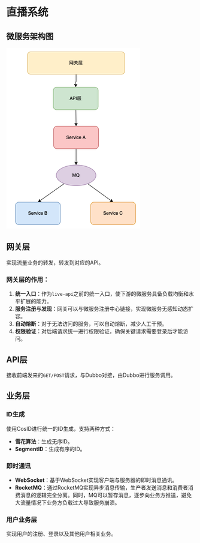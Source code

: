# 直播系统

## 微服务架构图

![系统架构图](系统架构图.png)

## 网关层

实现流量业务的转发，转发到对应的API。

### 网关层的作用：

1. **统一入口**：作为`live-api`之前的统一入口，使下游的微服务具备负载均衡和水平扩展的能力。
2. **服务注册与发现**：网关可以与微服务注册中心链接，实现微服务无感知动态扩容。
3. **自动熔断**：对于无法访问的服务，可以自动熔断，减少人工干预。
4. **权限验证**：对后端请求统一进行权限验证，确保关键请求需要登录后才能访问。

## API层

接收前端发来的`GET/POST`请求，与Dubbo对接，由Dubbo进行服务调用。

## 业务层

### ID生成

使用CosID进行统一的ID生成，支持两种方式：

- **雪花算法**：生成无序ID。
- **SegmentID**：生成有序的ID。

### 即时通讯

- **WebSocket**：基于WebSocket实现客户端与服务器的即时消息通讯。
- **RocketMQ**：通过RocketMQ实现异步消息传输，生产者发送消息和消费者消费消息的逻辑完全分离。同时，MQ可以暂存消息，逐步向业务方推送，避免大流量情况下业务方负载过大导致服务崩溃。

### 用户业务层

实现用户的注册、登录以及其他用户相关业务。

